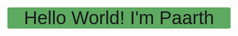 <!DOCTYPE html>
<html lang="en">
<head>
</head>
<body>
    <div class="container-flex">
        <div class="row">
            <div class="col-lg-12" style="border: solid black 1%; border-radius: 2%; background-color: #5eaa61;font-family: 'Gayathri', sans-serif; text-align: center; font-size: 300%;">
                <p style="margin-top: 2%;">
                    Hello World! I'm Paarth
                </p>
            </div>
        </div>
    </div>
</body>
</html>
